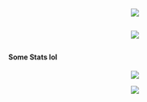 <!-- Feel free to take insparation form anything I've used/stolen ;) -->

<!-- Typing ReadME SVG | https://github.com/DenverCoder1/readme-typing-svg -->
<h1 align="center"><img src="https://readme-typing-svg.herokuapp.com?font=Fira+Code&size=18&pause=1000&color=#0000FF&center=true&vCenter=true&multiline=true&random=false&width=800&lines=Hi%2C+I'm+MysteriousMoff+an+aspiring+ethical+hacker+%F0%9F%92%BB"

<!--Profile Views Counter | https://github.com/antonkomarev/github-profile-views-counter -->
<p align="center"><img src="https://komarev.com/ghpvc/?username=your-github-username&color=F72100&label=PROFILE-VIEWS"></p>

<!-- README Stats | https://github.com/anuraghazra/github-readme-stats -->
#### Some Stats lol
<div align="center">
  <img src="https://github-readme-stats.vercel.app/api?username=r3dwh33lb4rrow&show_icons=true&theme=aura_dark&hide_border=true&border_radius=8">
  <p></p>
  <img src="https://github-readme-stats.vercel.app/api/top-langs/?username=r3dwh33lb4rrow&show_icons=true&theme=aura_dark&hide_border=true&border_radius=8&layout=compact">
</div>

<!-- #### Need to finish pinning repos
[![Readme Card](https://github-readme-stats.vercel.app/api/pin/?username=r3dwh33lb4rrow&repo=r3dwh33lb4rrow)&theme=shadow_red](https://github.com/anuraghazra/github-readme-stats) -->
